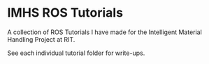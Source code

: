# IMHS ROS Tutorials

A collection of ROS Tutorials I have made for the Intelligent Material Handling Project at RIT.

See each individual tutorial folder for write-ups.

